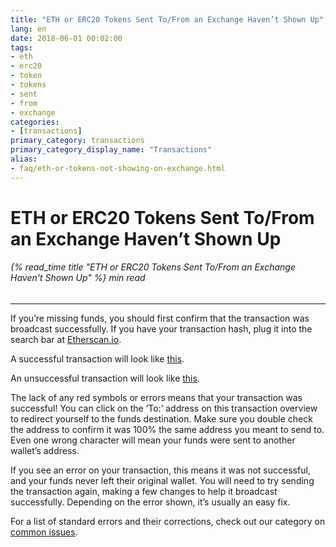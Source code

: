 ```yaml
---
title: "ETH or ERC20 Tokens Sent To/From an Exchange Haven’t Shown Up"
lang: en
date: 2018-06-01 00:02:00
tags:
- eth
- erc20
- token
- tokens
- sent
- from
- exchange
categories:
- [transactions]
primary_category: transactions
primary_category_display_name: "Transactions"
alias:
- faq/eth-or-tokens-not-showing-on-exchange.html
---
```


# __ETH or ERC20 Tokens Sent To/From an Exchange Haven’t Shown Up__
###### {% read_time title "ETH or ERC20 Tokens Sent To/From an Exchange Haven't Shown Up" %} min read
***

If you’re missing funds, you should first confirm that the transaction was broadcast successfully. If you have your transaction hash, plug it into the search bar at [Etherscan.io][etherscan].

A successful transaction will look like [this][example1].

An unsuccessful transaction will look like [this][example2].

The lack of any red symbols or errors means that your transaction was successful! You can click on the ‘To:’ address on this transaction overview to redirect yourself to the funds destination. Make sure you double check the address to confirm it was 100% the same address you meant to send to. Even one wrong character will mean your funds were sent to another wallet’s address.

If you see an error on your transaction, this means it was not successful, and your funds never left their original wallet. You will need to try sending the transaction again, making a few changes to help it broadcast successfully. Depending on the error shown, it’s usually an easy fix. 

For a list of standard errors and their corrections, check out our category on [common issues][commonissues]. 

[etherscan]: https://etherscan.io
[example1]: https://etherscan.io/tx/0xcde5a30a1a1514919e9c357d4e89211701aa22a741936ad9516c2987d8b097c9
[example2]: https://etherscan.io/tx/0xf9c8514fad47eb54a414930563aabfeceb465c9f308f5f294a37edd0d669243c
[commonissues]: /@@@@@@/common-issues/insufficient-funds/
